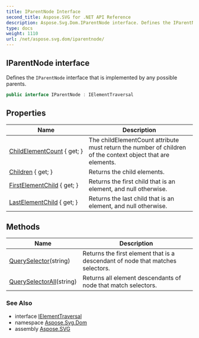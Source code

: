 ```yaml
---
title: IParentNode Interface
second_title: Aspose.SVG for .NET API Reference
description: Aspose.Svg.Dom.IParentNode interface. Defines the IParentNode interface that is implemented by any possible parents
type: docs
weight: 1110
url: /net/aspose.svg.dom/iparentnode/
---
```

## IParentNode interface

Defines the `IParentNode` interface that is implemented by any possible parents.

```csharp
public interface IParentNode : IElementTraversal
```

## Properties

| Name | Description |
| --- | --- |
| [ChildElementCount](../../aspose.svg.dom/iparentnode/childelementcount/) { get; } | The childElementCount attribute must return the number of children of the context object that are elements. |
| [Children](../../aspose.svg.dom/iparentnode/children/) { get; } | Returns the child elements. |
| [FirstElementChild](../../aspose.svg.dom/iparentnode/firstelementchild/) { get; } | Returns the first child that is an element, and null otherwise. |
| [LastElementChild](../../aspose.svg.dom/iparentnode/lastelementchild/) { get; } | Returns the last child that is an element, and null otherwise. |

## Methods

| Name | Description |
| --- | --- |
| [QuerySelector](../../aspose.svg.dom/iparentnode/queryselector/)(string) | Returns the first element that is a descendant of node that matches selectors. |
| [QuerySelectorAll](../../aspose.svg.dom/iparentnode/queryselectorall/)(string) | Returns all element descendants of node that match selectors. |

### See Also

* interface [IElementTraversal](../../aspose.svg.dom.traversal/ielementtraversal/)
* namespace [Aspose.Svg.Dom](../../aspose.svg.dom/)
* assembly [Aspose.SVG](../../)
